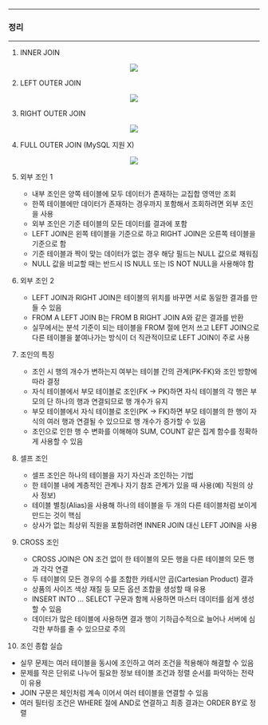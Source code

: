 -----
### 정리
-----
1. INNER JOIN
<div align="center">
<img src="https://github.com/user-attachments/assets/22caa470-3cfc-41c3-af65-ae2c13ecaa1b">
</div>

2. LEFT OUTER JOIN
<div align="center">
<img src="https://github.com/user-attachments/assets/65b12ae9-235a-4e0a-bcbf-ce93570a9ad8">
</div>

3. RIGHT OUTER JOIN
<div align="center">
<img src="https://github.com/user-attachments/assets/5cc00f24-21e1-4c2f-aafe-60183ddb3333">
</div>

4. FULL OUTER JOIN (MySQL 지원 X)
<div align="center">
<img src="https://github.com/user-attachments/assets/614e845b-92f3-479b-af16-173071426f6e">
</div>

5. 외부 조인 1
   - 내부 조인은 양쪽 테이블에 모두 데이터가 존재하는 교집합 영역만 조회
   - 한쪽 테이블에만 데이터가 존재하는 경우까지 포함해서 조회하려면 외부 조인을 사용
   - 외부 조인은 기준 테이블의 모든 데이터를 결과에 포함
   - LEFT JOIN은 왼쪽 테이블을 기준으로 하고 RIGHT JOIN은 오른쪽 테이블을 기준으로 함
   - 기준 테이블과 짝이 맞는 데이터가 없는 경우 해당 필드는 NULL 값으로 채워짐
   - NULL 값을 비교할 때는 반드시 IS NULL 또는 IS NOT NULL을 사용해야 함

6. 외부 조인 2
   - LEFT JOIN과 RIGHT JOIN은 테이블의 위치를 바꾸면 서로 동일한 결과를 만들 수 있음
   - FROM A LEFT JOIN B는 FROM B RIGHT JOIN A와 같은 결과를 반환
   - 실무에서는 분석 기준이 되는 테이블을 FROM 절에 먼저 쓰고 LEFT JOIN으로 다른 테이블을 붙여나가는 방식이 더 직관적이므로 LEFT JOIN이 주로 사용

7. 조인의 특징
   - 조인 시 행의 개수가 변하는지 여부는 테이블 간의 관계(PK-FK)와 조인 방향에 따라 결정
   - 자식 테이블에서 부모 테이블로 조인(FK → PK)하면 자식 테이블의 각 행은 부모의 단 하나의 행과 연결되므로 행 개수가 유지
   - 부모 테이블에서 자식 테이블로 조인(PK → FK)하면 부모 테이블의 한 행이 자식의 여러 행과 연결될 수 있으므로 행 개수가 증가할 수 있음
   - 조인으로 인한 행 수 변화를 이해해야 SUM, COUNT 같은 집계 함수를 정확하게 사용할 수 있음

8. 셀프 조인
   - 셀프 조인은 하나의 테이블을 자기 자신과 조인하는 기법
   - 한 테이블 내에 계층적인 관계나 자기 참조 관계가 있을 때 사용(예) 직원의 상사 정보)
   - 테이블 별칭(Alias)을 사용해 하나의 테이블을 두 개의 다른 테이블처럼 보이게 만드는 것이 핵심
   - 상사가 없는 최상위 직원을 포함하려면 INNER JOIN 대신 LEFT JOIN을 사용

9. CROSS 조인
   - CROSS JOIN은 ON 조건 없이 한 테이블의 모든 행을 다른 테이블의 모든 행과 각각 연결
   - 두 테이블의 모든 경우의 수를 조합한 카테시안 곱(Cartesian Product) 결과
   - 상품의 사이즈 색상 재질 등 모든 옵션 조합을 생성할 때 유용
   - INSERT INTO ... SELECT 구문과 함께 사용하면 마스터 데이터를 쉽게 생성할 수 있음
   - 데이터가 많은 테이블에 사용하면 결과 행이 기하급수적으로 늘어나 서버에 심각한 부하를 줄 수 있으므로 주의

10. 조인 종합 실습
   - 실무 문제는 여러 테이블을 동시에 조인하고 여러 조건을 적용해야 해결할 수 있음
   - 문제를 작은 단위로 나누어 필요한 정보 테이블 조건과 정렬 순서를 파악하는 전략이 유용
   - JOIN 구문은 체인처럼 계속 이어서 여러 테이블을 연결할 수 있음
   - 여러 필터링 조건은 WHERE 절에 AND로 연결하고 최종 결과는 ORDER BY로 정렬

